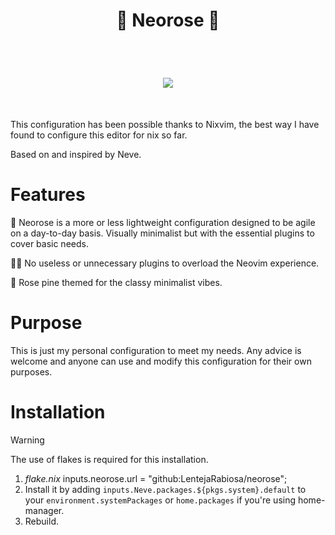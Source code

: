 <h1 align="center">
    🌹 Neorose 🌹
</h1>
<br>
<h1 align="center">
    <img href="https://builtwithnix.org" src="https://builtwithnix.org/badge.svg"/>
</h1>
<br>

This configuration has been possible thanks to Nixvim, the best way I have found to configure this editor for nix so far.

Based on and inspired by Neve.

# Features
🦾 Neorose is a more or less lightweight configuration designed to be agile on a day-to-day basis. Visually minimalist but with the essential plugins to cover basic needs.

🤏🏻 No useless or unnecessary plugins to overload the Neovim experience.

🌹 Rose pine themed for the classy minimalist vibes.

# Purpose
This is just my personal configuration to meet my needs. Any advice is welcome and anyone can use and modify this configuration for their own purposes.

# Installation
> [!WARNING] 
> The use of flakes is required for this installation.

 1. *flake.nix*
    inputs.neorose.url = "github:LentejaRabiosa/neorose";
 2. Install it by adding `inputs.Neve.packages.${pkgs.system}.default` to your `environment.systemPackages` or `home.packages` if you're using home-manager.
 3. Rebuild.
